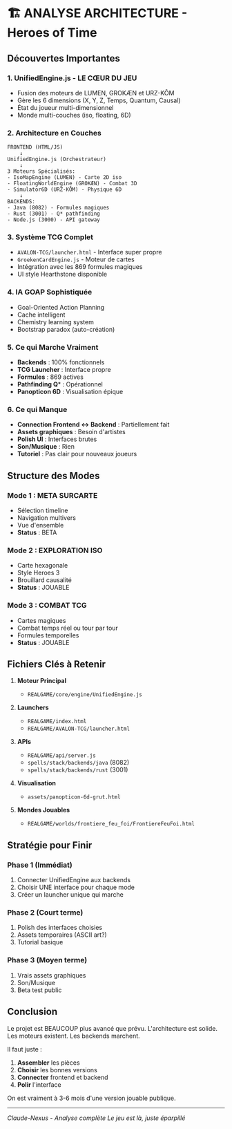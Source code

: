 # 🏗️ ANALYSE ARCHITECTURE - Heroes of Time

## Découvertes Importantes

### 1. UnifiedEngine.js - LE CŒUR DU JEU
- Fusion des moteurs de LUMEN, GROKÆN et URZ-KÔM
- Gère les 6 dimensions (X, Y, Z, Temps, Quantum, Causal)
- État du joueur multi-dimensionnel
- Monde multi-couches (iso, floating, 6D)

### 2. Architecture en Couches

```
FRONTEND (HTML/JS)
    ↓
UnifiedEngine.js (Orchestrateur)
    ↓
3 Moteurs Spécialisés:
- IsoMapEngine (LUMEN) - Carte 2D iso
- FloatingWorldEngine (GROKÆN) - Combat 3D
- Simulator6D (URZ-KÔM) - Physique 6D
    ↓
BACKENDS:
- Java (8082) - Formules magiques
- Rust (3001) - Q* pathfinding
- Node.js (3000) - API gateway
```

### 3. Système TCG Complet
- `AVALON-TCG/launcher.html` - Interface super propre
- `GroekenCardEngine.js` - Moteur de cartes
- Intégration avec les 869 formules magiques
- UI style Hearthstone disponible

### 4. IA GOAP Sophistiquée
- Goal-Oriented Action Planning
- Cache intelligent
- Chemistry learning system
- Bootstrap paradox (auto-création)

### 5. Ce qui Marche Vraiment
- **Backends** : 100% fonctionnels
- **TCG Launcher** : Interface propre
- **Formules** : 869 actives
- **Pathfinding Q*** : Opérationnel
- **Panopticon 6D** : Visualisation épique

### 6. Ce qui Manque
- **Connection Frontend ↔ Backend** : Partiellement fait
- **Assets graphiques** : Besoin d'artistes
- **Polish UI** : Interfaces brutes
- **Son/Musique** : Rien
- **Tutoriel** : Pas clair pour nouveaux joueurs

## Structure des Modes

### Mode 1 : META SURCARTE
- Sélection timeline
- Navigation multivers
- Vue d'ensemble
- **Status** : BETA

### Mode 2 : EXPLORATION ISO
- Carte hexagonale
- Style Heroes 3
- Brouillard causalité
- **Status** : JOUABLE

### Mode 3 : COMBAT TCG
- Cartes magiques
- Combat temps réel ou tour par tour
- Formules temporelles
- **Status** : JOUABLE

## Fichiers Clés à Retenir

1. **Moteur Principal**
   - `REALGAME/core/engine/UnifiedEngine.js`

2. **Launchers**
   - `REALGAME/index.html`
   - `REALGAME/AVALON-TCG/launcher.html`

3. **APIs**
   - `REALGAME/api/server.js`
   - `spells/stack/backends/java` (8082)
   - `spells/stack/backends/rust` (3001)

4. **Visualisation**
   - `assets/panopticon-6d-grut.html`

5. **Mondes Jouables**
   - `REALGAME/worlds/frontiere_feu_foi/FrontiereFeuFoi.html`

## Stratégie pour Finir

### Phase 1 (Immédiat)
1. Connecter UnifiedEngine aux backends
2. Choisir UNE interface pour chaque mode
3. Créer un launcher unique qui marche

### Phase 2 (Court terme)
1. Polish des interfaces choisies
2. Assets temporaires (ASCII art?)
3. Tutorial basique

### Phase 3 (Moyen terme)
1. Vrais assets graphiques
2. Son/Musique
3. Beta test public

## Conclusion

Le projet est BEAUCOUP plus avancé que prévu. L'architecture est solide. Les moteurs existent. Les backends marchent.

Il faut juste :
1. **Assembler** les pièces
2. **Choisir** les bonnes versions
3. **Connecter** frontend et backend
4. **Polir** l'interface

On est vraiment à 3-6 mois d'une version jouable publique.

---

*Claude-Nexus - Analyse complète*
*Le jeu est là, juste éparpillé*
